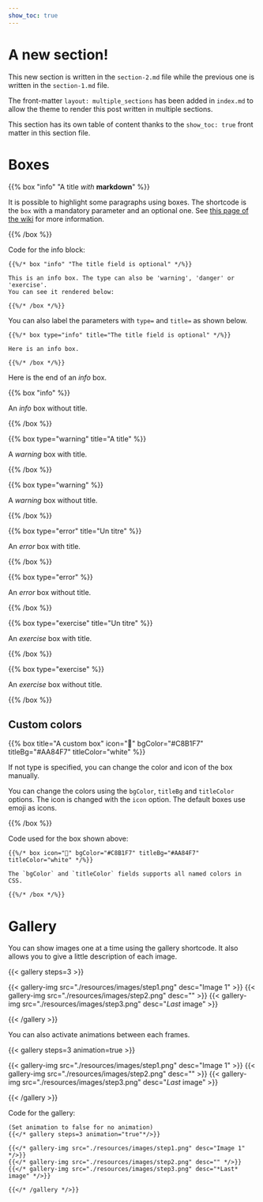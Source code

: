 ```yaml
---
show_toc: true
---
```


# A new section! 

This new section is written in the `section-2.md` file while the previous one is
written in the `section-1.md` file.

The front-matter `layout: multiple_sections` has been added in `index.md`
to allow the theme to render this post written in multiple sections.

This section has its own table of content thanks to the `show_toc: true` front
matter in this section file.

# Boxes

{{% box "info" "A title _with_ **markdown**" %}}

It is possible to highlight some paragraphs using boxes. 
The shortcode is the `box` with a mandatory parameter and an optional one.
See [this page of the wiki](https://gitlab.com/prologin/tech/packages/prolotheme/-/wikis/User-guide/Tools-Provided#highlight-boxes)
for more information.

{{% /box %}}

Code for the info block:

```text
{{%/* box "info" "The title field is optional" */%}}

This is an info box. The type can also be 'warning', 'danger' or 'exercise'.
You can see it rendered below:

{{%/* /box */%}}
```

You can also label the parameters with `type=` and `title=` as shown below.

```text
{{%/* box type="info" title="The title field is optional" */%}}

Here is an info box.

{{%/* /box */%}}
```

Here is the end of an _info_ box.

{{% box "info" %}}

An _info_ box without title.

{{% /box %}}


{{% box type="warning" title="A title" %}}

A _warning_ box with title.

{{% /box %}}

{{% box type="warning" %}}

A _warning_ box without title.

{{% /box %}}


{{% box type="error" title="Un titre" %}}

An _error_ box with title.

{{% /box %}}

{{% box type="error" %}}

An _error_ box without title.

{{% /box %}}

{{% box type="exercise" title="Un titre" %}}

An _exercise_ box with title.

{{% /box %}}

{{% box type="exercise" %}}

An _exercise_ box without title.

{{% /box %}}

## Custom colors

{{% box title="A custom box" icon="👋" bgColor="#C8B1F7" titleBg="#AA84F7" titleColor="white" %}}

If not type is specified, you can change the color and icon of the box manually.

You can change the colors using the `bgColor`, `titleBg` and `titleColor` options.
The icon is changed with the `icon` option. The default boxes use emoji
as icons.

{{% /box %}}

Code used for the box shown above:

```text
{{%/* box icon="👋" bgColor="#C8B1F7" titleBg="#AA84F7" titleColor="white" */%}}

The `bgColor` and `titleColor` fields supports all named colors in CSS.

{{%/* /box */%}}
```

# Gallery

You can show images one at a time using the gallery shortcode.
It also allows you to give a little description of each image.

{{< gallery steps=3 >}}

{{< gallery-img src="./resources/images/step1.png" desc="Image 1" >}}
{{< gallery-img src="./resources/images/step2.png" desc="" >}}
{{< gallery-img src="./resources/images/step3.png" desc="*Last* image" >}}

{{< /gallery >}}

You can also activate animations between each frames.

{{< gallery steps=3 animation=true >}}

{{< gallery-img src="./resources/images/step1.png" desc="Image 1" >}}
{{< gallery-img src="./resources/images/step2.png" desc="" >}}
{{< gallery-img src="./resources/images/step3.png" desc="*Last* image" >}}

{{< /gallery >}}

Code for the gallery:

```text
(Set animation to false for no animation)
{{</* gallery steps=3 animation="true"*/>}}

{{</* gallery-img src="./resources/images/step1.png" desc="Image 1" */>}}
{{</* gallery-img src="./resources/images/step2.png" desc="" */>}}
{{</* gallery-img src="./resources/images/step3.png" desc="*Last* image" */>}}

{{</* /gallery */>}}
```

